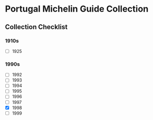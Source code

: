 # Portugal Michelin Guide Collection

## Collection Checklist

### 1910s

- [ ] 1925

### 1990s

- [ ] 1992
- [ ] 1993
- [ ] 1994
- [ ] 1995
- [ ] 1996
- [ ] 1997
- [x] 1998
- [ ] 1999
